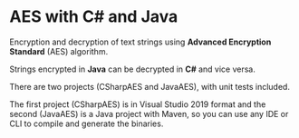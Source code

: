 # AES with C# and Java

Encryption and decryption of text strings using **Advanced Encryption Standard** (AES) algorithm.  

Strings encrypted in **Java** can be decrypted in **C#** and vice versa.

There are two projects (CSharpAES and JavaAES), with unit tests included. 

The first project (CSharpAES) is in Visual Studio 2019 format and the second (JavaAES) is a Java project with Maven, so you can use any IDE or CLI to compile and generate the binaries.